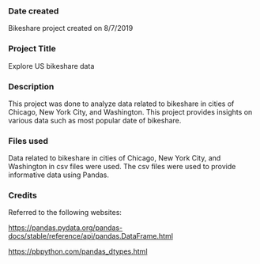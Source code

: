 ### Date created
Bikeshare project created on 8/7/2019

### Project Title
Explore US bikeshare data

### Description
This project was done to analyze data related to bikeshare in cities of Chicago, New York City, and Washington. This project provides insights on various data such as most popular date of bikeshare.

### Files used
Data related to bikeshare in cities of Chicago, New York City, and Washington in csv files were used. The csv files were used to provide informative data using Pandas. 

### Credits
Referred to the following websites:

https://pandas.pydata.org/pandas-docs/stable/reference/api/pandas.DataFrame.html

https://pbpython.com/pandas_dtypes.html
